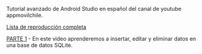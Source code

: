Tutorial avanzado de Android Studio en español del canal de youtube appmovilchile.

[Lista de reproducción completa](https://www.youtube.com/playlist?list=PLBayXL0Ai0OpmradbAYU1rQrtcAz1JWXo)

[PARTE 1](https://www.youtube.com/watch?v=9W2v9GpMusk) - En este video aprenderemos a insertar, editar y eliminar datos en una base de datos SQLite.
